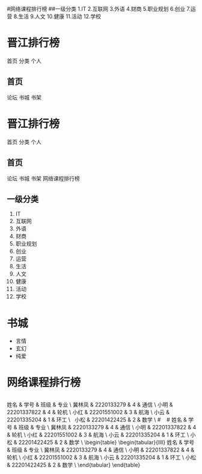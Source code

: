 
#网络课程排行榜
##一级分类
1.IT
2.互联网
3.外语
4.财商
5.职业规划
6.创业
7.运营
8.生活
9.人文
10.健康
11.活动
12.学校
# 晋江排行榜
首页
分类
个人
## 首页
论坛
书城
书架
# 晋江排行榜
首页
分类
个人
## 首页
论坛
书城
书架
网络课程排行榜
## 一级分类
1. IT
2. 互联网
3. 外语
4. 财商
5. 职业规划
6. 创业
7. 运营
8. 生活
9. 人文
10. 健康
11. 活动
12. 学校
# 书城
- 言情
- 玄幻
- 纯爱
# 网络课程排行榜
## 
姓名  & 学号          & 班级 & 专业 \\
    冀林凤 & 2220133279  & 4  & 通信 \\
    小明  & 22201337822 & 4  & 轮机 \\
    小红  & 22201551002 & 3  & 航海 \\
    小云  & 22201335204 & 1  & 环工 \\
    小松  & 22201422425 & 2  & 数学 \\ #
    # 姓名  & 学号          & 班级 & 专业 \\
    冀林凤 & 2220133279  & 4  & 通信 \\
    小明  & 22201337822 & 4  & 轮机 \\
    小红  & 22201551002 & 3  & 航海 \\
    小云  & 22201335204 & 1  & 环工 \\
    小松  & 22201422425 & 2  & 数学 \\
\begin{table}
    \begin{tabular}{llll}
    姓名  & 学号          & 班级 & 专业 \\
    冀林凤 & 2220133279  & 4  & 通信 \\
    小明  & 22201337822 & 4  & 轮机 \\
    小红  & 22201551002 & 3  & 航海 \\
    小云  & 22201335204 & 1  & 环工 \\
    小松  & 22201422425 & 2  & 数学 \\
    \end{tabular}
\end{table}
